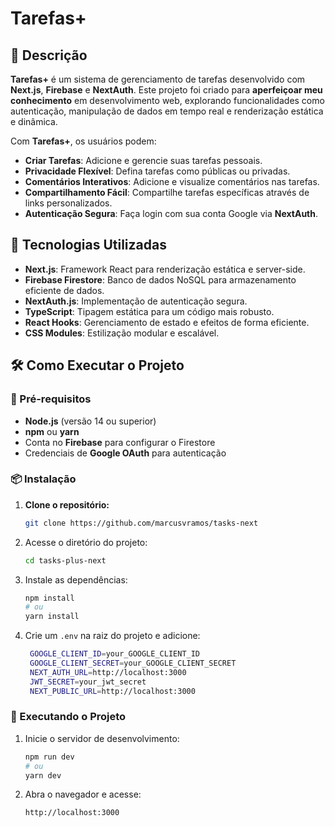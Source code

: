 # Tarefas+

## 📖 Descrição

**Tarefas+** é um sistema de gerenciamento de tarefas desenvolvido com **Next.js**, **Firebase** e **NextAuth**. Este projeto foi criado para **aperfeiçoar meu conhecimento** em desenvolvimento web, explorando funcionalidades como autenticação, manipulação de dados em tempo real e renderização estática e dinâmica.

Com **Tarefas+**, os usuários podem:

- **Criar Tarefas**: Adicione e gerencie suas tarefas pessoais.
- **Privacidade Flexível**: Defina tarefas como públicas ou privadas.
- **Comentários Interativos**: Adicione e visualize comentários nas tarefas.
- **Compartilhamento Fácil**: Compartilhe tarefas específicas através de links personalizados.
- **Autenticação Segura**: Faça login com sua conta Google via **NextAuth**.

## 🚀 Tecnologias Utilizadas

- **Next.js**: Framework React para renderização estática e server-side.
- **Firebase Firestore**: Banco de dados NoSQL para armazenamento eficiente de dados.
- **NextAuth.js**: Implementação de autenticação segura.
- **TypeScript**: Tipagem estática para um código mais robusto.
- **React Hooks**: Gerenciamento de estado e efeitos de forma eficiente.
- **CSS Modules**: Estilização modular e escalável.

## 🛠️ Como Executar o Projeto

### 🔧 Pré-requisitos

- **Node.js** (versão 14 ou superior)
- **npm** ou **yarn**
- Conta no **Firebase** para configurar o Firestore
- Credenciais de **Google OAuth** para autenticação

### 📦 Instalação

1. **Clone o repositório:**

   ```bash
   git clone https://github.com/marcusvramos/tasks-next
   ```

2. Acesse o diretório do projeto:

   ```bash
   cd tasks-plus-next
   ```

3. Instale as dependências:

   ```bash
   npm install
   # ou
   yarn install
   ```

4. Crie um `.env` na raiz do projeto e adicione:
   ```bash
    GOOGLE_CLIENT_ID=your_GOOGLE_CLIENT_ID
    GOOGLE_CLIENT_SECRET=your_GOOGLE_CLIENT_SECRET
    NEXT_AUTH_URL=http://localhost:3000
    JWT_SECRET=your_jwt_secret
    NEXT_PUBLIC_URL=http://localhost:3000
   ```

### 🚀 Executando o Projeto

1. Inicie o servidor de desenvolvimento:

   ```bash
   npm run dev
   # ou
   yarn dev
   ```

2. Abra o navegador e acesse:
    ```bash
    http://localhost:3000

    ```
